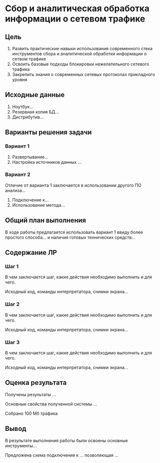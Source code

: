# Сбор и аналитическая обработка информации о сетевом трафике

## Цель

1. Развить практические навыки использования современного стека инструментов сбора и аналитической обработки информации о сетвом трафике
2. Освоить базовые подходы блокировки нежелательного сетевого трафика
3. Закрепить знания о современных сетевых протоколах прикладного уровня

## ️Исходные данные

1. Ноутбук...
2. Резервная копия БД...
3. Дистрибутив...

## ️Варианты решения задачи

### Вариант 1

1. Развертывание...
2. Настройка источников данных ...

### Вариант 2

Отличие от варианта 1 заключается в использовании другого ПО анализа... 

1. Подключение к...
2. Использование метода...

## ️Общий план выполнения

В ходе работы предлагается использовать вариант 1 ввиду более простого способа... и наличия готовых технических средств... 

## Содержание ЛР

### Шаг 1

В чем заключается шаг, какие действия необходимо выполнить и для чего.

Исходный код, команды интерпретатора, снимки экрана...

### Шаг 2

В чем заключается шаг, какие действия необходимо выполнить и для чего.

Исходный код, команды интерпретатора, снимки экрана...

### Шаг 3

В чем заключается шаг, какие действия необходимо выполнить и для чего.

Исходный код, команды интерпретатора, снимки экрана...

## ️Оценка результата

Получены результаты ...

Основные свойства полученной системы ...

Собрано 100 Мб трафика



## ️Вывод 

В результате выполнения работы были освоены основные инструменты...

Предложена схема подключения к ... позволяющая ...
